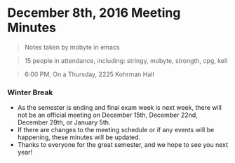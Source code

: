 # December 8th, 2016 Meeting Minutes
> Notes taken by mobyte in emacs

> 15 people in attendance, including: stringy, mobyte, strongth, cpg, kell

> 6:00 PM, On a Thursday, 2225 Kohrman Hall

### Winter Break
- As the semester is ending and final exam week is next week, there will not be an official meeting on December 15th, December 22nd, December 29th, or January 5th.
- If there are changes to the meeting schedule or if any events will be happening, these minutes will be updated.
- Thanks to everyone for the great semester, and we hope to see you next year!
